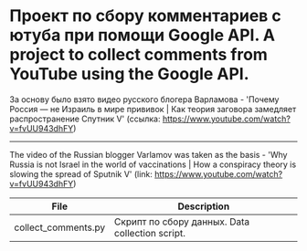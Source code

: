 # Проект по сбору комментариев с ютуба при помощи Google API. A project to collect comments from YouTube using the Google API.

За основу было взято видео русского блогера Варламова - 'Почему Россия — не Израиль в мире прививок | Как теория заговора замедляет распространение Спутник V'
(ссылка: https://www.youtube.com/watch?v=fvUU943dhFY)

----------------------------------

The video of the Russian blogger Varlamov was taken as the basis - 'Why Russia is not Israel in the world of vaccinations | How a conspiracy theory is slowing the spread of Sputnik V'
(link: https://www.youtube.com/watch?v=fvUU943dhFY)


| File | Description |
| --- | --- |
| collect_comments.py | Скрипт по сбору данных. Data collection script.  |

